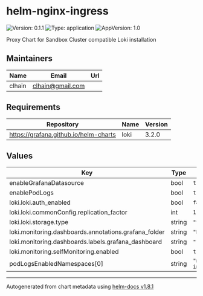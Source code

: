 # helm-nginx-ingress

![Version: 0.1.1](https://img.shields.io/badge/Version-0.1.1-informational?style=flat-square) ![Type: application](https://img.shields.io/badge/Type-application-informational?style=flat-square) ![AppVersion: 1.0](https://img.shields.io/badge/AppVersion-1.0-informational?style=flat-square)

Proxy Chart for Sandbox Cluster compatible Loki installation

## Maintainers

| Name | Email | Url |
| ---- | ------ | --- |
| clhain | <clhain@gmail.com> |  |

## Requirements

| Repository | Name | Version |
|------------|------|---------|
| https://grafana.github.io/helm-charts | loki | 3.2.0 |

## Values

| Key | Type | Default | Description |
|-----|------|---------|-------------|
| enableGrafanaDatasource | bool | `true` |  |
| enablePodLogs | bool | `true` |  |
| loki.loki.auth_enabled | bool | `false` |  |
| loki.loki.commonConfig.replication_factor | int | `1` |  |
| loki.loki.storage.type | string | `"filesystem"` |  |
| loki.monitoring.dashboards.annotations.grafana_folder | string | `"Loki"` |  |
| loki.monitoring.dashboards.labels.grafana_dashboard | string | `"1"` |  |
| loki.monitoring.selfMonitoring.enabled | bool | `true` |  |
| podLogsEnabledNamespaces[0] | string | `"nginx-ingress"` |  |

----------------------------------------------
Autogenerated from chart metadata using [helm-docs v1.8.1](https://github.com/norwoodj/helm-docs/releases/v1.8.1)
